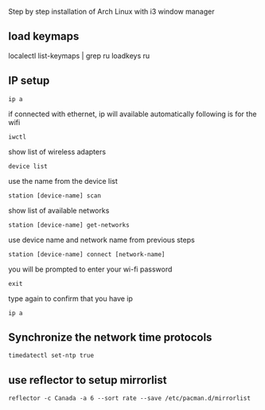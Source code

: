 Step by step installation of Arch Linux with i3 window manager

## load keymaps 
localectl list-keymaps | grep ru
loadkeys ru

## IP setup
```
ip a
```
if connected with ethernet, ip will available automatically
following is for the wifi
```
iwctl
```
show list of wireless adapters
```
device list
```
use the name from the device list
```
station [device-name] scan
```
show list of available networks
```
station [device-name] get-networks
```
use device name and network name from previous steps
```
station [device-name] connect [network-name]
```
you will be prompted to enter your wi-fi password
```
exit
```
type again to confirm that you have ip
```
ip a
```

## Synchronize the network time protocols
```
timedatectl set-ntp true
```

## use reflector to setup mirrorlist
```
reflector -c Canada -a 6 --sort rate --save /etc/pacman.d/mirrorlist
```

